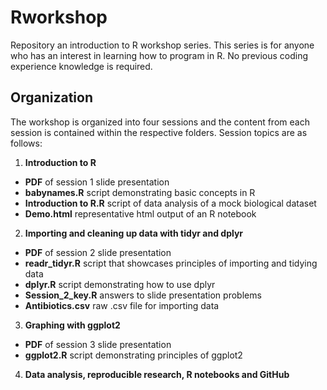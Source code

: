 # Rworkshop
Repository an introduction to R workshop series.  This series is for anyone who has an interest in learning how to program in R.  No previous coding experience knowledge is required. 

## Organization
The workshop is organized into four sessions and the content from each session is contained within the respective folders. Session topics are as follows:

1. **Introduction to R**

- **PDF** of session 1 slide presentation  
- **babynames.R** script demonstrating basic concepts in R
- **Introduction to R.R** script of data analysis of a mock biological dataset
- **Demo.html** representative html output of an R notebook

2. **Importing and cleaning up data with tidyr and dplyr**

- **PDF** of session 2 slide presentation
- **readr_tidyr.R** script that showcases principles of importing and tidying data
- **dplyr.R** script demonstrating how to use dplyr
- **Session_2_key.R** answers to slide presentation problems
- **Antibiotics.csv** raw .csv file for importing data

3. **Graphing with ggplot2**

- **PDF** of session 3 slide presentation
- **ggplot2.R** script demonstrating principles of ggplot2

4. **Data analysis, reproducible research, R notebooks and GitHub**
